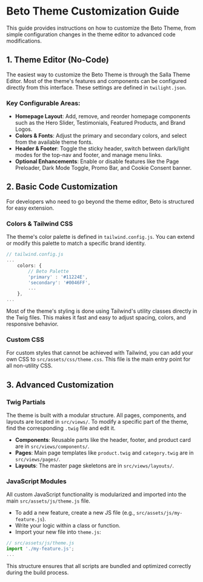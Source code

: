 # Beto Theme Customization Guide

This guide provides instructions on how to customize the Beto Theme, from simple configuration changes in the theme editor to advanced code modifications.

## 1. Theme Editor (No-Code)

The easiest way to customize the Beto Theme is through the Salla Theme Editor. Most of the theme's features and components can be configured directly from this interface. These settings are defined in `twilight.json`.

### Key Configurable Areas:
- **Homepage Layout**: Add, remove, and reorder homepage components such as the Hero Slider, Testimonials, Featured Products, and Brand Logos.
- **Colors & Fonts**: Adjust the primary and secondary colors, and select from the available theme fonts.
- **Header & Footer**: Toggle the sticky header, switch between dark/light modes for the top-nav and footer, and manage menu links.
- **Optional Enhancements**: Enable or disable features like the Page Preloader, Dark Mode Toggle, Promo Bar, and Cookie Consent banner.

## 2. Basic Code Customization

For developers who need to go beyond the theme editor, Beto is structured for easy extension.

### Colors & Tailwind CSS
The theme's color palette is defined in `tailwind.config.js`. You can extend or modify this palette to match a specific brand identity.

```javascript
// tailwind.config.js
...
    colors: {
        // Beto Palette
        'primary' : '#11224E',
        'secondary': '#0046FF',
        ...
    },
...
```

Most of the theme's styling is done using Tailwind's utility classes directly in the Twig files. This makes it fast and easy to adjust spacing, colors, and responsive behavior.

### Custom CSS
For custom styles that cannot be achieved with Tailwind, you can add your own CSS to `src/assets/css/theme.css`. This file is the main entry point for all non-utility CSS.

## 3. Advanced Customization

### Twig Partials
The theme is built with a modular structure. All pages, components, and layouts are located in `src/views/`. To modify a specific part of the theme, find the corresponding `.twig` file and edit it.

- **Components**: Reusable parts like the header, footer, and product card are in `src/views/components/`.
- **Pages**: Main page templates like `product.twig` and `category.twig` are in `src/views/pages/`.
- **Layouts**: The master page skeletons are in `src/views/layouts/`.

### JavaScript Modules
All custom JavaScript functionality is modularized and imported into the main `src/assets/js/theme.js` file.

- To add a new feature, create a new JS file (e.g., `src/assets/js/my-feature.js`).
- Write your logic within a class or function.
- Import your new file into `theme.js`:

```javascript
// src/assets/js/theme.js
import './my-feature.js';
...
```

This structure ensures that all scripts are bundled and optimized correctly during the build process.
